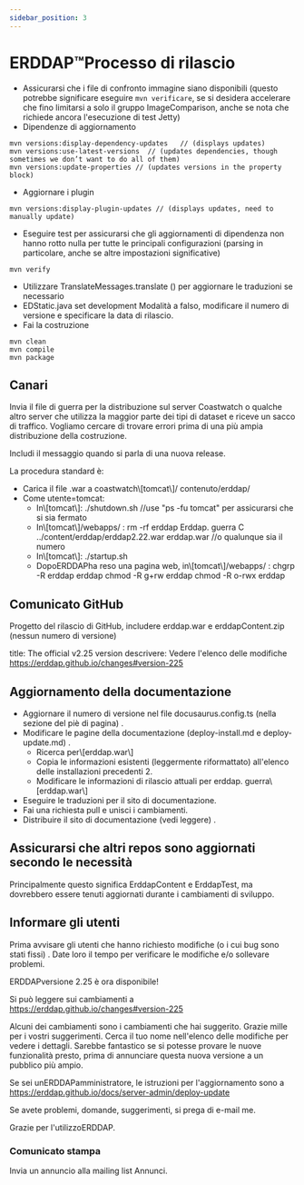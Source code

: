 ```yaml
---
sidebar_position: 3
---
```

# ERDDAP™Processo di rilascio
* Assicurarsi che i file di confronto immagine siano disponibili (questo potrebbe significare eseguire `mvn verificare`, se si desidera accelerare che fino limitarsi a solo il gruppo ImageComparison, anche se nota che richiede ancora l'esecuzione di test Jetty) 
* Dipendenze di aggiornamento
```
mvn versions:display-dependency-updates   // (displays updates)
mvn versions:use-latest-versions  // (updates dependencies, though sometimes we don’t want to do all of them)
mvn versions:update-properties // (updates versions in the property block)
```
* Aggiornare i plugin
```
mvn versions:display-plugin-updates // (displays updates, need to manually update)
```
* Eseguire test per assicurarsi che gli aggiornamenti di dipendenza non hanno rotto nulla per tutte le principali configurazioni (parsing in particolare, anche se altre impostazioni significative) 
```
mvn verify
```
* Utilizzare TranslateMessages.translate () per aggiornare le traduzioni se necessario
* EDStatic.java set development Modalità a falso, modificare il numero di versione e specificare la data di rilascio.
* Fai la costruzione
```
mvn clean
mvn compile
mvn package
```
## Canari
Invia il file di guerra per la distribuzione sul server Coastwatch o qualche altro server che utilizza la maggior parte dei tipi di dataset e riceve un sacco di traffico.
Vogliamo cercare di trovare errori prima di una più ampia distribuzione della costruzione.

Includi il messaggio quando si parla di una nuova release.

La procedura standard è:
* Carica il file .war a coastwatch\\[tomcat\\]/ contenuto/erddap/
* Come utente=tomcat:
  * In\\[tomcat\\]:
./shutdown.sh //use "ps -fu tomcat" per assicurarsi che si sia fermato
  * In\\[tomcat\\]/webapps/ :
rm -rf erddap
Erddap. guerra
C ../content/erddap/erddap2.22.war erddap.war //o qualunque sia il numero
  * In\\[tomcat\\]:
./startup.sh
  * DopoERDDAPha reso una pagina web, in\\[tomcat\\]/webapps/ :
chgrp -R erddap erddap
chmod -R g+rw erddap
chmod -R o-rwx erddap

## Comunicato GitHub
Progetto del rilascio di GitHub, includere erddap.war e erddapContent.zip  (nessun numero di versione) 

title: The official v2.25 version
descrivere: Vedere l'elenco delle modifiche
       https://erddap.github.io/changes#version-225
 

## Aggiornamento della documentazione
* Aggiornare il numero di versione nel file docusaurus.config.ts (nella sezione del piè di pagina) .
* Modificare le pagine della documentazione (deploy-install.md e deploy-update.md) .
  * Ricerca per\\[erddap.war\\] 
  * Copia le informazioni esistenti (leggermente riformattato) all'elenco delle installazioni precedenti 2.
  * Modificare le informazioni di rilascio attuali per erddap. guerra\\[erddap.war\\]
* Eseguire le traduzioni per il sito di documentazione.
* Fai una richiesta pull e unisci i cambiamenti.
* Distribuire il sito di documentazione (vedi leggere) .

## Assicurarsi che altri repos sono aggiornati secondo le necessità
Principalmente questo significa ErddapContent e ErddapTest, ma dovrebbero essere tenuti aggiornati durante i cambiamenti di sviluppo.

## Informare gli utenti
Prima avvisare gli utenti che hanno richiesto modifiche (o i cui bug sono stati fissi) . Date loro il tempo per verificare le modifiche e/o sollevare problemi.

ERDDAPversione 2.25 è ora disponibile&#33;

Si può leggere sui cambiamenti a
 https://erddap.github.io/changes#version-225
 

Alcuni dei cambiamenti sono i cambiamenti che hai suggerito. Grazie mille per i vostri suggerimenti. Cerca il tuo nome nell'elenco delle modifiche per vedere i dettagli. Sarebbe fantastico se si potesse provare le nuove funzionalità presto, prima di annunciare questa nuova versione a un pubblico più ampio.

Se sei unERDDAPamministratore, le istruzioni per l'aggiornamento sono a
 https://erddap.github.io/docs/server-admin/deploy-update
 

Se avete problemi, domande, suggerimenti, si prega di e-mail me.

Grazie per l'utilizzoERDDAP.

### Comunicato stampa
Invia un annuncio alla mailing list Annunci.
